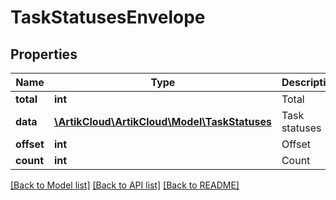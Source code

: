 # TaskStatusesEnvelope

## Properties
Name | Type | Description | Notes
------------ | ------------- | ------------- | -------------
**total** | **int** | Total | [optional] 
**data** | [**\ArtikCloud\ArtikCloud\Model\TaskStatuses**](TaskStatuses.md) | Task statuses | [optional] 
**offset** | **int** | Offset | [optional] 
**count** | **int** | Count | [optional] 

[[Back to Model list]](../README.md#documentation-for-models) [[Back to API list]](../README.md#documentation-for-api-endpoints) [[Back to README]](../README.md)


